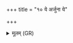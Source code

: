 +++
title = "१० ये अर्जुना ये"

+++
<details><summary>मूलम् (GR)</summary>

ये अर्जुना ये हरिता  
ये कृष्णा ये च रोहिताः ।  
कबन्धस्य प्रशासने  
शलभ्याञ् जम्भयामसि ॥
</details>